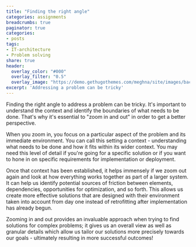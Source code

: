 ```yaml
---
title: "Finding the right angle"
categories: assignments
breadcrumbs: true
paginator: true
categories: 
- posts
tags:
- IT-architecture
- Problem solving
share: true
header:
  overlay_color: "#000"
  overlay_filter: "0.5"
  overlay_image: "https://demo.gethugothemes.com/meghna/site/images/backgrounds/hero-area.jpg"
excerpt: 'Addressing a problem can be tricky'
---
```


Finding the right angle to address a problem can be tricky. It's important to understand the context and identify the boundaries of what needs to be done. That's why it's essential to "zoom in and out" in order to get a better perspective.

When you zoom in, you focus on a particular aspect of the problem and its immediate environment. You can call this setting a context - understanding what needs to be done and how it fits within its wider context. You may need this level of detail if you're going for a specific solution or if you want to hone in on specific requirements for implementation or deployment. 

Once that context has been established, it helps immensely if we zoom out again and look at how everything works together as part of a larger system. It can help us identify potential sources of friction between elements, dependencies, opportunities for optimization, and so forth. This allows us create more effective solutions that are designed with their environment taken into account from day one instead of retrofitting after implementation has already begun. 

Zooming in and out provides an invaluable approach when trying to find solutions for complex problems; it gives us an overall view as well as granular details which allow us tailor our solutions more precisely towards our goals - ultimately resulting in more successful outcomes!
